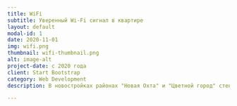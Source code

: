 ```yaml
---
title: WiFi
subtitle: Уверенный Wi-Fi сигнал в квартире
layout: default
modal-id: 1
date: 2020-11-01
img: wifi.png
thumbnail: wifi-thumbnail.png
alt: image-alt
project-date: с 2020 года
client: Start Bootstrap
category: Web Development
description: В новостройках районах "Новая Охта" и "Цветной город" стены домов хорошо экранируют радиосигнал на частотах Wi-Fi. Чтобы хоть как-то улучшить ситуацию, установщики от Интернет-провайдеров настраивают передатчики WiFi Ваших роутеров на максимальную мощность, но это не помогает решить проблему полностью. WiFi хорошо ловится в условно-прямой видимости роутера и довольно далеко, а так же с 1-2 отрожениями от стен. Кроме того, многие пользователи не желают иметь "выжигатель мозгов", т.к. считают недоказанной безвредность высокочастотного радиоизлучения, и им предпочтительнее уменьшить мощность радиопередатчиков. Мы предлагаем установку нескольких (двух-трех) точек доступа WiFi, работающих на минимальной мощности, но обеспечивающих уверенный прием WiFi по всей квартире за счет расположения. Все точки объеденины в одну сеть и Ваше устройство (телефон, планшет, ноутбук) будет автоматически переподключаться между ними при перемещении, не разрывая соединение.

---
```

